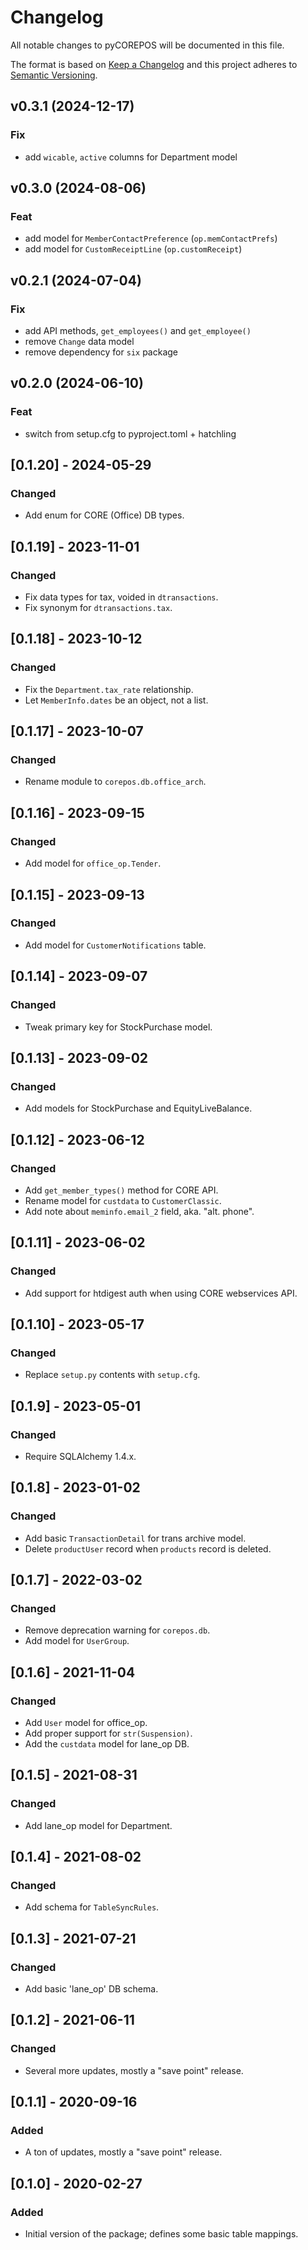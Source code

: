 
# Changelog
All notable changes to pyCOREPOS will be documented in this file.

The format is based on [Keep a Changelog](http://keepachangelog.com/en/1.0.0/)
and this project adheres to [Semantic Versioning](http://semver.org/spec/v2.0.0.html).

## v0.3.1 (2024-12-17)

### Fix

- add `wicable`, `active` columns for Department model

## v0.3.0 (2024-08-06)

### Feat

- add model for `MemberContactPreference` (`op.memContactPrefs`)
- add model for `CustomReceiptLine` (`op.customReceipt`)

## v0.2.1 (2024-07-04)

### Fix

- add API methods, `get_employees()` and `get_employee()`
- remove `Change` data model
- remove dependency for `six` package

## v0.2.0 (2024-06-10)

### Feat

- switch from setup.cfg to pyproject.toml + hatchling

## [0.1.20] - 2024-05-29
### Changed
- Add enum for CORE (Office) DB types.

## [0.1.19] - 2023-11-01
### Changed
- Fix data types for tax, voided in `dtransactions`.
- Fix synonym for `dtransactions.tax`.

## [0.1.18] - 2023-10-12
### Changed
- Fix the `Department.tax_rate` relationship.
- Let `MemberInfo.dates` be an object, not a list.

## [0.1.17] - 2023-10-07
### Changed
- Rename module to `corepos.db.office_arch`.

## [0.1.16] - 2023-09-15
### Changed
- Add model for `office_op.Tender`.

## [0.1.15] - 2023-09-13
### Changed
- Add model for `CustomerNotifications` table.

## [0.1.14] - 2023-09-07
### Changed
- Tweak primary key for StockPurchase model.

## [0.1.13] - 2023-09-02
### Changed
- Add models for StockPurchase and EquityLiveBalance.

## [0.1.12] - 2023-06-12
### Changed
- Add `get_member_types()` method for CORE API.
- Rename model for `custdata` to `CustomerClassic`.
- Add note about `meminfo.email_2` field, aka. "alt. phone".

## [0.1.11] - 2023-06-02
### Changed
- Add support for htdigest auth when using CORE webservices API.

## [0.1.10] - 2023-05-17
### Changed
- Replace `setup.py` contents with `setup.cfg`.

## [0.1.9] - 2023-05-01
### Changed
- Require SQLAlchemy 1.4.x.

## [0.1.8] - 2023-01-02
### Changed
- Add basic `TransactionDetail` for trans archive model.
- Delete `productUser` record when `products` record is deleted.

## [0.1.7] - 2022-03-02
### Changed
- Remove deprecation warning for `corepos.db`.
- Add model for `UserGroup`.

## [0.1.6] - 2021-11-04
### Changed
- Add `User` model for office_op.
- Add proper support for `str(Suspension)`.
- Add the `custdata` model for lane_op DB.

## [0.1.5] - 2021-08-31
### Changed
- Add lane_op model for Department.

## [0.1.4] - 2021-08-02
### Changed
- Add schema for `TableSyncRules`.

## [0.1.3] - 2021-07-21
### Changed
- Add basic 'lane_op' DB schema.

## [0.1.2] - 2021-06-11
### Changed
- Several more updates, mostly a "save point" release.

## [0.1.1] - 2020-09-16
### Added
- A ton of updates, mostly a "save point" release.

## [0.1.0] - 2020-02-27
### Added
- Initial version of the package; defines some basic table mappings.
